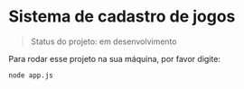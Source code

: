 # Sistema de cadastro de jogos

> Status do projeto: em desenvolvimento

Para rodar esse projeto na sua máquina, por favor digite:
```
node app.js
```
